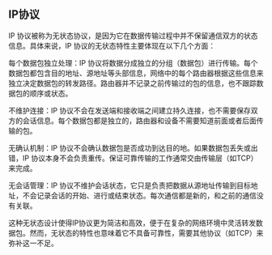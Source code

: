 ## IP协议

IP 协议被称为无状态协议，是因为它在数据传输过程中并不保留通信双方的状态信息。具体来说，IP 协议的无状态特性主要体现在以下几个方面：

每个数据包独立处理：IP 协议将数据分成独立的分组（数据包）进行传输。每个数据包都包含目的地址、源地址等头部信息，网络中的每个路由器根据这些信息来独立决定数据包的转发路径。路由器并不记录之前传输过的包的信息，也不跟踪数据包的顺序或状态。

不维护连接：IP 协议不会在发送端和接收端之间建立持久连接，也不需要保存双方的会话信息。每个数据包都是独立的，路由器和设备不需要知道前面或者后面传输的包。

无确认机制：IP 协议不会确认数据包是否成功到达目的地。如果数据包丢失或出错，IP 协议本身不会负责重传。保证可靠传输的工作通常交由传输层（如TCP）来完成。

无会话管理：IP 协议不维护会话状态，它只是负责把数据从源地址传输到目标地址，不会记录会话的开始、进行或结束状态。每次通信都是新的，和之前的通信没有关联。

这种无状态设计使得IP协议更为简洁和高效，便于在复杂的网络环境中灵活转发数据包。然而，无状态的特性也意味着它不具备可靠性，需要其他协议（如TCP）来弥补这一不足。
